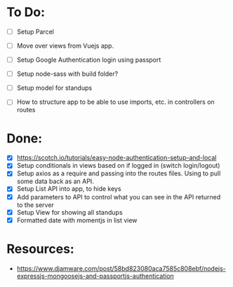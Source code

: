 # To Do:
- [ ] Setup Parcel
- [ ]  Move over views from Vuejs app.
- [ ]  Setup Google Authentication login using passport
- [ ]  Setup node-sass with build folder?
- [ ]  Setup model for standups
- [ ] How to structure app to be able to use imports, etc. in controllers on routes


# Done:
- [x]  https://scotch.io/tutorials/easy-node-authentication-setup-and-local
- [x]  Setup conditionals in views based on if logged in (switch login/logout)
- [x] Setup axios as a require and passing into the routes files. Using to pull some data back as an API.
- [x]  Setup List API into app, to hide keys
- [x]  Add parameters to API to control what you can see in the API returned to the server
- [x]  Setup View for showing all standups
- [x] Formatted date with momentjs in list view

# Resources:
* https://www.djamware.com/post/58bd823080aca7585c808ebf/nodejs-expressjs-mongoosejs-and-passportjs-authentication
